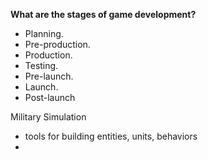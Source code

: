 
**What are the stages of game development?**

- Planning.
- Pre-production.
- Production.
- Testing.
- Pre-launch.
- Launch.
- Post-launch

Military Simulation 
- tools for building entities, units, behaviors
- 